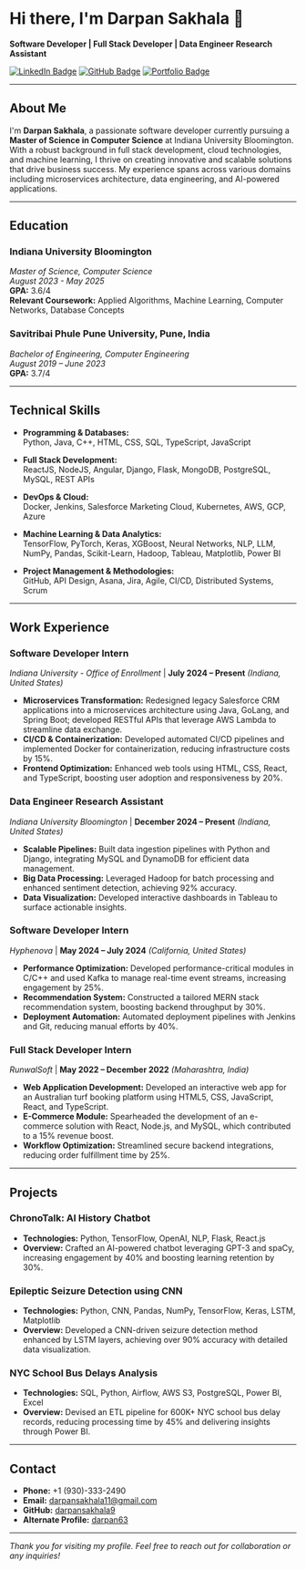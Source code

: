 # Hi there, I'm **Darpan Sakhala** 👋

**Software Developer | Full Stack Developer | Data Engineer Research Assistant**

[![LinkedIn Badge](https://img.shields.io/badge/-LinkedIn-blue?style=flat-square&logo=linkedin&logoColor=white)](https://www.linkedin.com/in/darpansakhala/)
[![GitHub Badge](https://img.shields.io/badge/-GitHub-black?style=flat-square&logo=github)](https://github.com/darpan63)
[![Portfolio Badge](https://img.shields.io/badge/-Portfolio-4CAF50?style=flat-square)](https://www.codewithdarpan.tech/) 

---

## About Me

I'm **Darpan Sakhala**, a passionate software developer currently pursuing a **Master of Science in Computer Science** at Indiana University Bloomington. With a robust background in full stack development, cloud technologies, and machine learning, I thrive on creating innovative and scalable solutions that drive business success. My experience spans across various domains including microservices architecture, data engineering, and AI-powered applications.

---

## Education

### **Indiana University Bloomington**  
*Master of Science, Computer Science*  
_August 2023 - May 2025_  
**GPA:** 3.6/4  
**Relevant Coursework:** Applied Algorithms, Machine Learning, Computer Networks, Database Concepts

### **Savitribai Phule Pune University, Pune, India**  
*Bachelor of Engineering, Computer Engineering*  
_August 2019 – June 2023_  
**GPA:** 3.7/4

---

## Technical Skills

- **Programming & Databases:**  
  Python, Java, C++, HTML, CSS, SQL, TypeScript, JavaScript

- **Full Stack Development:**  
  ReactJS, NodeJS, Angular, Django, Flask, MongoDB, PostgreSQL, MySQL, REST APIs

- **DevOps & Cloud:**  
  Docker, Jenkins, Salesforce Marketing Cloud, Kubernetes, AWS, GCP, Azure

- **Machine Learning & Data Analytics:**  
  TensorFlow, PyTorch, Keras, XGBoost, Neural Networks, NLP, LLM, NumPy, Pandas, Scikit-Learn, Hadoop, Tableau, Matplotlib, Power BI

- **Project Management & Methodologies:**  
  GitHub, API Design, Asana, Jira, Agile, CI/CD, Distributed Systems, Scrum

---

## Work Experience

### **Software Developer Intern**  
*Indiana University - Office of Enrollment* | **July 2024 – Present** _(Indiana, United States)_  
- **Microservices Transformation:** Redesigned legacy Salesforce CRM applications into a microservices architecture using Java, GoLang, and Spring Boot; developed RESTful APIs that leverage AWS Lambda to streamline data exchange.
- **CI/CD & Containerization:** Developed automated CI/CD pipelines and implemented Docker for containerization, reducing infrastructure costs by 15%.
- **Frontend Optimization:** Enhanced web tools using HTML, CSS, React, and TypeScript, boosting user adoption and responsiveness by 20%.

### **Data Engineer Research Assistant**  
*Indiana University Bloomington* | **December 2024 – Present** _(Indiana, United States)_  
- **Scalable Pipelines:** Built data ingestion pipelines with Python and Django, integrating MySQL and DynamoDB for efficient data management.
- **Big Data Processing:** Leveraged Hadoop for batch processing and enhanced sentiment detection, achieving 92% accuracy.
- **Data Visualization:** Developed interactive dashboards in Tableau to surface actionable insights.

### **Software Developer Intern**  
*Hyphenova* | **May 2024 – July 2024** _(California, United States)_  
- **Performance Optimization:** Developed performance-critical modules in C/C++ and used Kafka to manage real-time event streams, increasing engagement by 25%.
- **Recommendation System:** Constructed a tailored MERN stack recommendation system, boosting backend throughput by 30%.
- **Deployment Automation:** Automated deployment pipelines with Jenkins and Git, reducing manual efforts by 40%.

### **Full Stack Developer Intern**  
*RunwalSoft* | **May 2022 – December 2022** _(Maharashtra, India)_  
- **Web Application Development:** Developed an interactive web app for an Australian turf booking platform using HTML5, CSS, JavaScript, React, and TypeScript.
- **E-Commerce Module:** Spearheaded the development of an e-commerce solution with React, Node.js, and MySQL, which contributed to a 15% revenue boost.
- **Workflow Optimization:** Streamlined secure backend integrations, reducing order fulfillment time by 25%.

---

## Projects

### **ChronoTalk: AI History Chatbot**
- **Technologies:** Python, TensorFlow, OpenAI, NLP, Flask, React.js  
- **Overview:** Crafted an AI-powered chatbot leveraging GPT-3 and spaCy, increasing engagement by 40% and boosting learning retention by 30%.

### **Epileptic Seizure Detection using CNN**
- **Technologies:** Python, CNN, Pandas, NumPy, TensorFlow, Keras, LSTM, Matplotlib  
- **Overview:** Developed a CNN-driven seizure detection method enhanced by LSTM layers, achieving over 90% accuracy with detailed data visualization.

### **NYC School Bus Delays Analysis**
- **Technologies:** SQL, Python, Airflow, AWS S3, PostgreSQL, Power BI, Excel  
- **Overview:** Devised an ETL pipeline for 600K+ NYC school bus delay records, reducing processing time by 45% and delivering insights through Power BI.

---

## Contact

- **Phone:** +1 (930)-333-2490  
- **Email:** [darpansakhala11@gmail.com](mailto:darpansakhala11@gmail.com)  
- **GitHub:** [darpansakhala9](https://github.com/darpansakhala9)  
- **Alternate Profile:** [darpan63](https://github.com/darpan63)

---

*Thank you for visiting my profile. Feel free to reach out for collaboration or any inquiries!*
